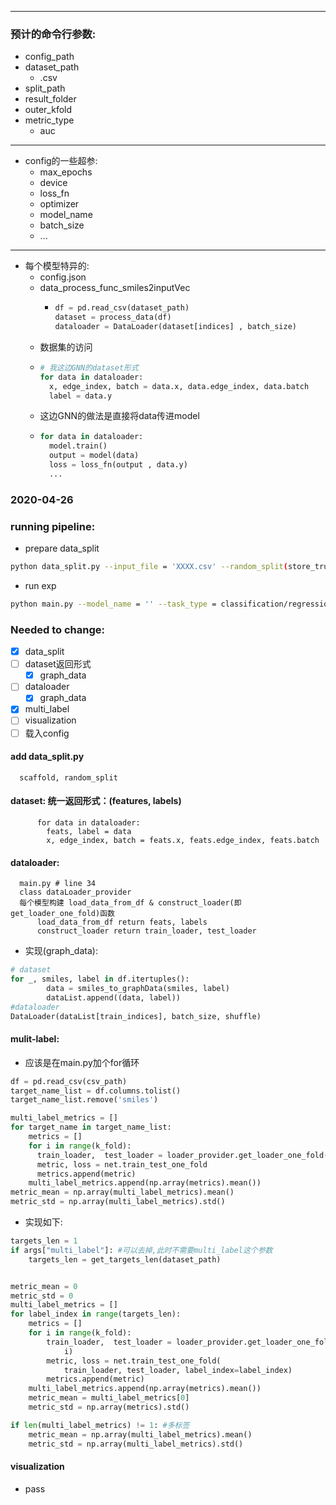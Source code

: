 
----

### 预计的命令行参数:

- config_path
- dataset_path
  - .csv
- split_path
- result_folder
- outer_kfold
- metric_type
  - auc
---

- config的一些超参:
  - max_epochs
  - device
  - loss_fn
  - optimizer
  - model_name
  - batch_size
  - ...
  <!-- -  [] early_stop
       - use_loss
       - use_metric -->
---
- 每个模型特异的:
  - config.json
  - data_process_func_smiles2inputVec
    - ```py
      df = pd.read_csv(dataset_path)
      dataset = process_data(df)
      dataloader = DataLoader(dataset[indices] , batch_size)
      ```
  - 数据集的访问
  - ``` python
    # 我这边GNN的dataset形式
    for data in dataloader:
      x, edge_index, batch = data.x, data.edge_index, data.batch
      label = data.y
    ```
  - 这边GNN的做法是直接将data传进model
  - ```py
    for data in dataloader:
      model.train()
      output = model(data)
      loss = loss_fn(output , data.y)
      ...
    ```

### 2020-04-26


### running pipeline:
- prepare data_split
```bash
python data_split.py --input_file = 'XXXX.csv' --random_split(store_true)/--scaffold_split(store_true) --k_fold = 5 --output_dir = './data_split/'
```
- run exp
```bash
python main.py --model_name = '' --task_type = classification/regression --multi_label(store_true) --dataset_path = '' --split_path = '' --k_fold = 5 --model_config
```
### Needed to change:
- [x] data_split
- [ ] dataset返回形式
  - [x] graph_data
- [ ] dataloader
  - [x] graph_data
- [x] multi_label
- [ ] visualization
- [ ] 载入config

#### add data_split.py
      scaffold, random_split

#### dataset: 统一返回形式：(features, labels)
```
      for data in dataloader:
        feats, label = data
        x, edge_index, batch = feats.x, feats.edge_index, feats.batch
```
#### dataloader: 
      main.py # line 34
      class dataLoader_provider
      每个模型构建 load_data_from_df & construct_loader(即get_loader_one_fold)函数
          load_data_from_df return feats, labels
          construct_loader return train_loader, test_loader
- 实现(graph_data):
```py
# dataset
for _, smiles, label in df.itertuples():
        data = smiles_to_graphData(smiles, label)
        dataList.append((data, label))
#dataloader
DataLoader(dataList[train_indices], batch_size, shuffle)
```
#### mulit-label:
- 应该是在main.py加个for循环
```py
df = pd.read_csv(csv_path)
target_name_list = df.columns.tolist()
target_name_list.remove('smiles')

multi_label_metrics = []
for target_name in target_name_list:
    metrics = []
    for i in range(k_fold):
      train_loader,  test_loader = loader_provider.get_loader_one_fold(i)
      metric, loss = net.train_test_one_fold
      metrics.append(metric)
    multi_label_metrics.append(np.array(metrics).mean())
metric_mean = np.array(multi_label_metrics).mean()
metric_std = np.array(multi_label_metrics).std()
```
- 实现如下:
```py
targets_len = 1
if args["multi_label"]: #可以去掉,此时不需要multi_label这个参数
    targets_len = get_targets_len(dataset_path)


metric_mean = 0
metric_std = 0
multi_label_metrics = []
for label_index in range(targets_len):
    metrics = []
    for i in range(k_fold):
        train_loader,  test_loader = loader_provider.get_loader_one_fold(
            i)
        metric, loss = net.train_test_one_fold(
            train_loader, test_loader, label_index=label_index)
        metrics.append(metric)
    multi_label_metrics.append(np.array(metrics).mean())
    metric_mean = multi_label_metrics[0]
    metric_std = np.array(metrics).std()

if len(multi_label_metrics) != 1: #多标签
    metric_mean = np.array(multi_label_metrics).mean()
    metric_std = np.array(multi_label_metrics).std()
```
#### visualization
  - pass

